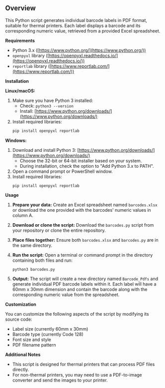 

## Overview

This Python script generates individual barcode labels in PDF format, suitable for thermal printers. Each label displays a barcode and its corresponding numeric value, retrieved from a provided Excel spreadsheet.

**Requirements**

- Python 3.x ([https://www.python.org/](https://www.python.org/))
- `openpyxl` library ([https://openpyxl.readthedocs.io/](https://openpyxl.readthedocs.io/))
- `reportlab` library ([https://www.reportlab.com/](https://www.reportlab.com/))

**Installation**

**Linux/macOS:**

1. Make sure you have Python 3 installed:
    - Check: `python3 --version`
    - Install: [https://www.python.org/downloads/](https://www.python.org/downloads/)
2. Install required libraries:
    ```bash
    pip install openpyxl reportlab
    ```

**Windows:**

1. Download and install Python 3: [https://www.python.org/downloads/](https://www.python.org/downloads/)
   - Choose the 32-bit or 64-bit installer based on your system.
   - During installation, check the option to "Add Python 3.x to PATH".
2. Open a command prompt or PowerShell window.
3. Install required libraries:
    ```
    pip install openpyxl reportlab
    ```

**Usage**

1. **Prepare your data:** Create an Excel spreadsheet named `barcodes.xlsx` or download the one provided with the barcodes' numeric values in column A.
2. **Download or clone the script:** Download the `barcodes.py` script from your repository or clone the entire repository.
3. **Place files together:** Ensure both `barcodes.xlsx` and `barcodes.py` are in the same directory.
4. **Run the script:** Open a terminal or command prompt in the directory containing both files and run:
    ```
    python3 barcodes.py
    ```

5. **Output:** The script will create a new directory named `Barcode_Pdfs` and generate individual PDF barcode labels within it. Each label will have a 60mm x 30mm dimension and contain the barcode along with the corresponding numeric value from the spreadsheet.

**Customization**

You can customize the following aspects of the script by modifying its source code:

- Label size (currently 60mm x 30mm)
- Barcode type (currently Code 128)
- Font size and style
- PDF filename pattern

**Additional Notes**

- This script is designed for thermal printers that can process PDF files directly.
- For non-thermal printers, you may need to use a PDF-to-image converter and send the images to your printer.


